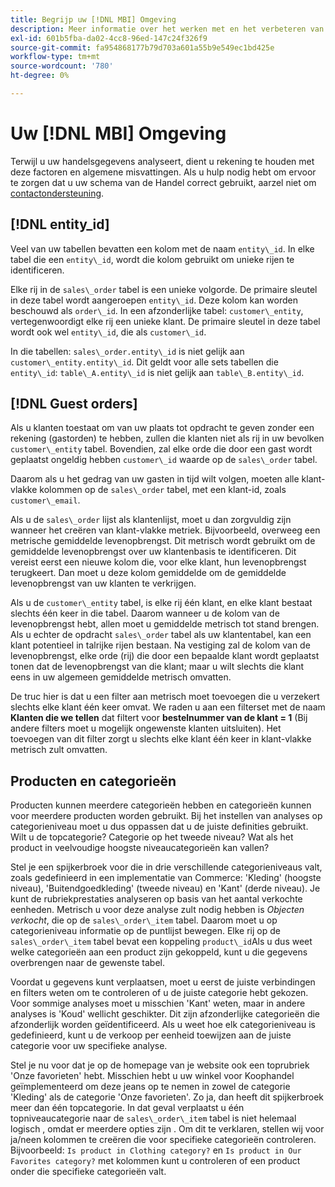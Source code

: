 ```yaml
---
title: Begrijp uw [!DNL MBI] Omgeving
description: Meer informatie over het werken met en het verbeteren van uw [!DNL MBI] milieu.
exl-id: 601b5fba-da02-4cc8-96ed-147c24f326f9
source-git-commit: fa954868177b79d703a601a55b9e549ec1bd425e
workflow-type: tm+mt
source-wordcount: '780'
ht-degree: 0%

---
```


# Uw [!DNL MBI] Omgeving

Terwijl u uw handelsgegevens analyseert, dient u rekening te houden met deze factoren en algemene misvattingen. Als u hulp nodig hebt om ervoor te zorgen dat u uw schema van de Handel correct gebruikt, aarzel niet om [contactondersteuning](https://experienceleague.adobe.com/docs/commerce-knowledge-base/kb/troubleshooting/miscellaneous/mbi-service-policies.html?lang=en).

## [!DNL entity\_id]

Veel van uw tabellen bevatten een kolom met de naam `entity\_id`. In elke tabel die een `entity\_id`, wordt die kolom gebruikt om unieke rijen te identificeren.

Elke rij in de `sales\_order` tabel is een unieke volgorde. De primaire sleutel in deze tabel wordt aangeroepen `entity\_id`. Deze kolom kan worden beschouwd als `order\_id`. In een afzonderlijke tabel: `customer\_entity`, vertegenwoordigt elke rij een unieke klant. De primaire sleutel in deze tabel wordt ook wel `entity\_id`, die als `customer\_id`.

In die tabellen: `sales\_order.entity\_id` is niet gelijk aan `customer\_entity.entity\_id`. Dit geldt voor alle sets tabellen die `entity\_id`: `table\_A.entity\_id` is niet gelijk aan `table\_B.entity\_id`.

## [!DNL Guest orders]

Als u klanten toestaat om van uw plaats tot opdracht te geven zonder een rekening (gastorden) te hebben, zullen die klanten niet als rij in uw bevolken `customer\_entity` tabel. Bovendien, zal elke orde die door een gast wordt geplaatst ongeldig hebben `customer\_id` waarde op de `sales\_order` tabel.

Daarom als u het gedrag van uw gasten in tijd wilt volgen, moeten alle klant-vlakke kolommen op de `sales\_order` tabel, met een klant-id, zoals `customer\_email`.

Als u de `sales\_order` lijst als klantenlijst, moet u dan zorgvuldig zijn wanneer het creëren van klant-vlakke metriek. Bijvoorbeeld, overweeg een metrische gemiddelde levenopbrengst. Dit metrisch wordt gebruikt om de gemiddelde levenopbrengst over uw klantenbasis te identificeren. Dit vereist eerst een nieuwe kolom die, voor elke klant, hun levenopbrengst terugkeert. Dan moet u deze kolom gemiddelde om de gemiddelde levenopbrengst van uw klanten te verkrijgen.

Als u de `customer\_entity` tabel, is elke rij één klant, en elke klant bestaat slechts één keer in die tabel. Daarom wanneer u de kolom van de levenopbrengst hebt, allen moet u gemiddelde metrisch tot stand brengen. Als u echter de opdracht `sales\_order` tabel als uw klantentabel, kan een klant potentieel in talrijke rijen bestaan. Na vestiging zal de kolom van de levenopbrengst, elke orde (rij) die door een bepaalde klant wordt geplaatst tonen dat de levenopbrengst van die klant; maar u wilt slechts die klant eens in uw algemeen gemiddelde metrisch omvatten.

De truc hier is dat u een filter aan metrisch moet toevoegen die u verzekert slechts elke klant één keer omvat. We raden u aan een filterset met de naam **Klanten die we tellen** dat filtert voor **bestelnummer van de klant = 1** (Bij andere filters moet u mogelijk ongewenste klanten uitsluiten). Het toevoegen van dit filter zorgt u slechts elke klant één keer in klant-vlakke metrisch zult omvatten.

## Producten en categorieën

Producten kunnen meerdere categorieën hebben en categorieën kunnen voor meerdere producten worden gebruikt. Bij het instellen van analyses op categorieniveau moet u dus oppassen dat u de juiste definities gebruikt. Wilt u de topcategorie? Categorie op het tweede niveau? Wat als het product in veelvoudige hoogste niveaucategorieën kan vallen?

Stel je een spijkerbroek voor die in drie verschillende categorieniveaus valt, zoals gedefinieerd in een implementatie van Commerce: &#39;Kleding&#39; (hoogste niveau), &#39;Buitendgoedkleding&#39; (tweede niveau) en &#39;Kant&#39; (derde niveau). Je kunt de rubriekprestaties analyseren op basis van het aantal verkochte eenheden. Metrisch u voor deze analyse zult nodig hebben is _Objecten verkocht_, die op de `sales\_order\_item` tabel. Daarom moet u op categorieniveau informatie op de puntlijst bewegen. Elke rij op de `sales\_order\_item` tabel bevat een koppeling `product\_id`Als u dus weet welke categorieën aan een product zijn gekoppeld, kunt u die gegevens overbrengen naar de gewenste tabel.

Voordat u gegevens kunt verplaatsen, moet u eerst de juiste verbindingen en filters weten om te controleren of u de juiste categorie hebt gekozen. Voor sommige analyses moet u misschien &#39;Kant&#39; weten, maar in andere analyses is &#39;Koud&#39; wellicht geschikter. Dit zijn afzonderlijke categorieën die afzonderlijk worden geïdentificeerd. Als u weet hoe elk categorieniveau is gedefinieerd, kunt u de verkoop per eenheid toewijzen aan de juiste categorie voor uw specifieke analyse.

Stel je nu voor dat je op de homepage van je website ook een toprubriek &#39;Onze favorieten&#39; hebt. Misschien hebt u uw winkel voor Koophandel geïmplementeerd om deze jeans op te nemen in zowel de categorie &#39;Kleding&#39; als de categorie &#39;Onze favorieten&#39;. Zo ja, dan heeft dit spijkerbroek meer dan één topcategorie. In dat geval verplaatst u één topniveaucategorie naar de `sales\_order\_item` tabel is niet helemaal logisch , omdat er meerdere opties zijn . Om dit te verklaren, stellen wij voor ja/neen kolommen te creëren die voor specifieke categorieën controleren. Bijvoorbeeld: `Is product in Clothing category?` en `Is product in Our Favorites category?` met kolommen kunt u controleren of een product onder die specifieke categorieën valt.
